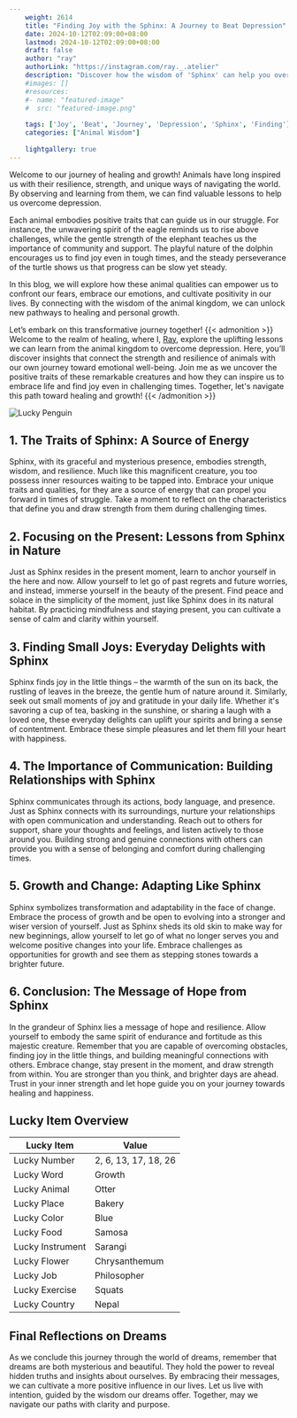 ```yaml
---
    weight: 2614
    title: "Finding Joy with the Sphinx: A Journey to Beat Depression"  # Assuming 'title' column exists
    date: 2024-10-12T02:09:00+08:00
    lastmod: 2024-10-12T02:09:00+08:00
    draft: false
    author: "ray"
    authorLink: "https://instagram.com/ray._.atelier"
    description: "Discover how the wisdom of 'Sphinx' can help you overcome depression and find joy in your life journey."
    #images: []
    #resources:
    #- name: "featured-image"
    #  src: "featured-image.png"
    
    tags: ['Joy', 'Beat', 'Journey', 'Depression', 'Sphinx', 'Finding']
    categories: ["Animal Wisdom"]
    
    lightgallery: true
---
```

    
Welcome to our journey of healing and growth! Animals have long inspired us with their resilience, strength, and unique ways of navigating the world. By observing and learning from them, we can find valuable lessons to help us overcome depression.

Each animal embodies positive traits that can guide us in our struggle. For instance, the unwavering spirit of the eagle reminds us to rise above challenges, while the gentle strength of the elephant teaches us the importance of community and support. The playful nature of the dolphin encourages us to find joy even in tough times, and the steady perseverance of the turtle shows us that progress can be slow yet steady.

In this blog, we will explore how these animal qualities can empower us to confront our fears, embrace our emotions, and cultivate positivity in our lives. By connecting with the wisdom of the animal kingdom, we can unlock new pathways to healing and personal growth.

Let’s embark on this transformative journey together!
{{< admonition >}}
Welcome to the realm of healing, where I, [Ray](https://instagram.com/ray._.atelier), explore the uplifting lessons we can learn from the animal kingdom to overcome depression. Here, you’ll discover insights that connect the strength and resilience of animals with our own journey toward emotional well-being. Join me as we uncover the positive traits of these remarkable creatures and how they can inspire us to embrace life and find joy even in challenging times. Together, let's navigate this path toward healing and growth!
{{< /admonition >}}

![Lucky Penguin](https://cdn.pixabay.com/photo/2024/09/07/02/34/penguins-9028827_1280.jpg "Lucky Penguin")

## 1. The Traits of Sphinx: A Source of Energy
Sphinx, with its graceful and mysterious presence, embodies strength, wisdom, and resilience. Much like this magnificent creature, you too possess inner resources waiting to be tapped into. Embrace your unique traits and qualities, for they are a source of energy that can propel you forward in times of struggle. Take a moment to reflect on the characteristics that define you and draw strength from them during challenging times.

## 2. Focusing on the Present: Lessons from Sphinx in Nature
Just as Sphinx resides in the present moment, learn to anchor yourself in the here and now. Allow yourself to let go of past regrets and future worries, and instead, immerse yourself in the beauty of the present. Find peace and solace in the simplicity of the moment, just like Sphinx does in its natural habitat. By practicing mindfulness and staying present, you can cultivate a sense of calm and clarity within yourself.

## 3. Finding Small Joys: Everyday Delights with Sphinx
Sphinx finds joy in the little things – the warmth of the sun on its back, the rustling of leaves in the breeze, the gentle hum of nature around it. Similarly, seek out small moments of joy and gratitude in your daily life. Whether it's savoring a cup of tea, basking in the sunshine, or sharing a laugh with a loved one, these everyday delights can uplift your spirits and bring a sense of contentment. Embrace these simple pleasures and let them fill your heart with happiness.

## 4. The Importance of Communication: Building Relationships with Sphinx
Sphinx communicates through its actions, body language, and presence. Just as Sphinx connects with its surroundings, nurture your relationships with open communication and understanding. Reach out to others for support, share your thoughts and feelings, and listen actively to those around you. Building strong and genuine connections with others can provide you with a sense of belonging and comfort during challenging times.

## 5. Growth and Change: Adapting Like Sphinx
Sphinx symbolizes transformation and adaptability in the face of change. Embrace the process of growth and be open to evolving into a stronger and wiser version of yourself. Just as Sphinx sheds its old skin to make way for new beginnings, allow yourself to let go of what no longer serves you and welcome positive changes into your life. Embrace challenges as opportunities for growth and see them as stepping stones towards a brighter future.

## 6. Conclusion: The Message of Hope from Sphinx
In the grandeur of Sphinx lies a message of hope and resilience. Allow yourself to embody the same spirit of endurance and fortitude as this majestic creature. Remember that you are capable of overcoming obstacles, finding joy in the little things, and building meaningful connections with others. Embrace change, stay present in the moment, and draw strength from within. You are stronger than you think, and brighter days are ahead. Trust in your inner strength and let hope guide you on your journey towards healing and happiness.


## Lucky Item Overview
| Lucky Item          | Value              |
|---------------|--------------------|
| Lucky Number        | 2, 6, 13, 17, 18, 26  |
| Lucky Word          | Growth |
| Lucky Animal        | Otter |
| Lucky Place         | Bakery     |
| Lucky Color         | Blue     |
| Lucky Food          | Samosa      |
| Lucky Instrument    | Sarangi |
| Lucky Flower        | Chrysanthemum    |
| Lucky Job           | Philosopher       |
| Lucky Exercise      | Squats  |
| Lucky Country       | Nepal    |


##  Final Reflections on Dreams

As we conclude this journey through the world of dreams, remember that dreams are both mysterious and beautiful. They hold the power to reveal hidden truths and insights about ourselves. By embracing their messages, we can cultivate a more positive influence in our lives. Let us live with intention, guided by the wisdom our dreams offer. Together, may we navigate our paths with clarity and purpose.
